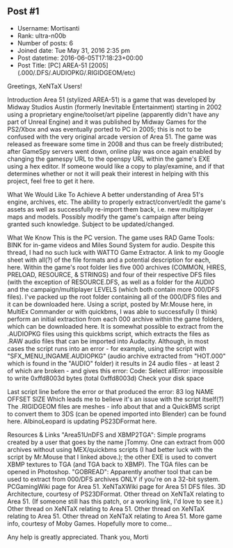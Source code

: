 ## Post #1
- Username: Mortisanti
- Rank: ultra-n00b
- Number of posts: 6
- Joined date: Tue May 31, 2016 2:35 pm
- Post datetime: 2016-06-05T17:18:23+00:00
- Post Title: [PC] AREA-51 [2005] (.000/.DFS/.AUDIOPKG/.RIGIDGEOM/etc)

Greetings, XeNTaX Users!

Introduction
Area 51 (stylized AREA-51) is a game that was developed by Midway Studios Austin (formerly Inevitable Entertainment) starting in 2002 using a proprietary engine/toolset/art pipeline (apparently didn't have any part of Unreal Engine) and it was published by Midway Games for the PS2/Xbox and was eventually ported to PC in 2005; this is not to be confused with the very original arcade version of Area 51. The game was released as freeware some time in 2008 and thus can be freely distributed; after GameSpy servers went down, online play was once again enabled by changing the gamespy URL to the openspy URL within the game's EXE using a hex editor. If someone would like a copy to play/examine, and if that determines whether or not it will peak their interest in helping with this project, feel free to get it here.

What We Would Like To Achieve
A better understanding of Area 51's engine, archives, etc.
The ability to properly extract/convert/edit the game's assets as well as successfully re-import them back, i.e. new multiplayer maps and models.
Possibly modify the game's campaign after being granted such knowledge.
Subject to be updated/changed.

What We Know
This is the PC version.
The game uses RAD Game Tools: BINK for in-game videos and Miles Sound System for audio.
Despite this thread, I had no such luck with WATTO Game Extractor.
A link to my Google sheet with all(?) of the file formats and a potential description for each, here. Within the game's root folder lies five 000 archives (COMMON, HIRES, PRELOAD, RESOURCE, & STRINGS) and four of their respective DFS files (with the exception of RESOURCE.DFS, as well as a folder for the AUDIO and the campaign/multiplayer LEVELS (which both contain more 000/DFS files). I've packed up the root folder containing all of the 000/DFS files and it can be downloaded here.
Using a script, posted by Mr.Mouse here, in MultiEx Commander or with quickbms, I was able to successfully (I think) perform an initial extraction from each 000 archive within the game folders, which can be downloaded here.
It is somewhat possible to extract from the .AUDIOPKG files using this quickbms script, which extracts the files as .RAW audio files that can be imported into Audacity. Although, in most cases the script runs into an error - for example, using the script with "SFX_MENU_INGAME.AUDIOPKG" (audio archive extracted from "HOT.000" which is found in the "AUDIO" folder) it results in 24 audio files - at least 2 of which are broken - and gives this error:
Code: Select allError: impossible to write 0xffd8003d bytes (total 0xffd8003d)
	Check your disk space

Last script line before the error or that produced the error:
  83  log NAME OFFSET SIZE
Which leads me to believe it's an issue with the script itself(?)
The .RIGIDGEOM files are meshes - info about that and a QuickBMS script to convert them to 3DS (can be opened imported into Blender) can be found here. AlbinoLeopard is updating PS23DFormat here.


Resources & Links
"Area51UnDFS and XBMP2TGA": Simple programs created by a user that goes by the name jTommy. One can extract from 000 archives without using MEX/quickbms scripts (I had better luck with the script by Mr.Mouse that I linked above.); the other EXE is used to convert XBMP textures to TGA (and TGA back to XBMP). The TGA files can be opened in Photoshop.
"GOBREAD": Apparently another tool that can be used to extract from 000/DFS archives ONLY if you're on a 32-bit system.
PCGamingWiki page for Area 51.
XeNTaXWiki page for Area 51 DFS files.
3D Architecture, courtesy of PS23DFormat.
Other thread on XeNTaX relating to Area 51. (If someone still has this patch, or a working link, I'd love to see it.)
Other thread on XeNTaX relating to Area 51.
Other thread on XeNTaX relating to Area 51.
Other thread on XeNTaX relating to Area 51.
More game info, courtesy of Moby Games.
Hopefully more to come...

Any help is greatly appreciated.
Thank you,
Morti
